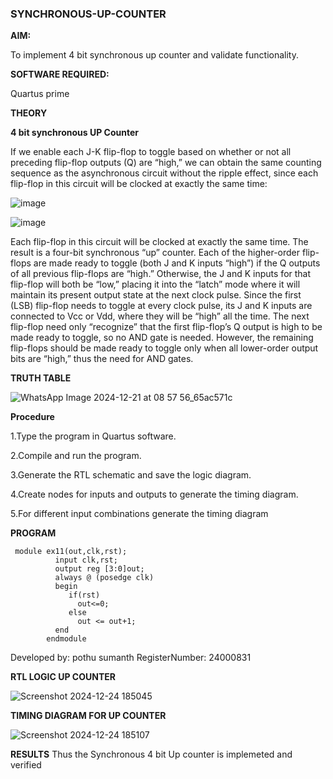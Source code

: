 ### SYNCHRONOUS-UP-COUNTER

**AIM:**

To implement 4 bit synchronous up counter and validate functionality.

**SOFTWARE REQUIRED:**

Quartus prime

**THEORY**

        
**4 bit synchronous UP Counter**

If we enable each J-K flip-flop to toggle based on whether or not all preceding flip-flop outputs (Q) are “high,” we can obtain the same counting sequence as the asynchronous circuit without the ripple effect, since each flip-flop in this circuit will be clocked at exactly the same time:

![image](https://github.com/naavaneetha/SYNCHRONOUS-UP-COUNTER/assets/154305477/d5db3fa0-e413-404c-b80e-b2f39d82e7e8)


![image](https://github.com/naavaneetha/SYNCHRONOUS-UP-COUNTER/assets/154305477/52cb61eb-d04b-442d-810c-31185a68410b)

Each flip-flop in this circuit will be clocked at exactly the same time.
The result is a four-bit synchronous “up” counter. Each of the higher-order flip-flops are made ready to toggle (both J and K inputs “high”) if the Q outputs of all previous flip-flops are “high.”
Otherwise, the J and K inputs for that flip-flop will both be “low,” placing it into the “latch” mode where it will maintain its present output state at the next clock pulse.
Since the first (LSB) flip-flop needs to toggle at every clock pulse, its J and K inputs are connected to Vcc or Vdd, where they will be “high” all the time.
The next flip-flop need only “recognize” that the first flip-flop’s Q output is high to be made ready to toggle, so no AND gate is needed.
However, the remaining flip-flops should be made ready to toggle only when all lower-order output bits are “high,” thus the need for AND gates.

**TRUTH TABLE**


![WhatsApp Image 2024-12-21 at 08 57 56_65ac571c](https://github.com/user-attachments/assets/d6ce1065-0513-47d4-8abd-c91a91f34848)

**Procedure**

1.Type the program in Quartus software.

2.Compile and run the program.

3.Generate the RTL schematic and save the logic diagram.

4.Create nodes for inputs and outputs to generate the timing diagram.

5.For different input combinations generate the timing diagram

**PROGRAM**

     module ex11(out,clk,rst);
              input clk,rst;
              output reg [3:0]out;
              always @ (posedge clk)
              begin
                 if(rst)
                   out<=0;
                 else 
                   out <= out+1;
              end
            endmodule

Developed by: pothu sumanth
RegisterNumber: 24000831

**RTL LOGIC UP COUNTER**


![Screenshot 2024-12-24 185045](https://github.com/user-attachments/assets/10e22799-7904-4b2d-b3ec-6100347a495e)


**TIMING DIAGRAM FOR UP COUNTER**


![Screenshot 2024-12-24 185107](https://github.com/user-attachments/assets/fc0f0175-e707-48a0-ae41-e881e3724869)



**RESULTS**
Thus the Synchronous 4 bit Up counter is implemeted and verified
